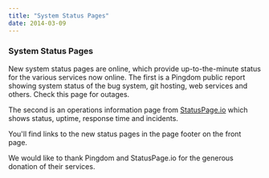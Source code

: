 ```yaml
---
title: "System Status Pages"
date: 2014-03-09
---
```


### System Status Pages 

New system status pages are online, which provide up-to-the-minute status for the various services now online.
The first is a Pingdom public report showing system status of the bug system, git hosting, web services and others.
Check this page for outages.

The second is an operations information page from [StatusPage.io](https://www.atlassian.com/software/statuspage) which shows status, uptime, response time and incidents.

You'll find links to the new status pages in the page footer on the front page.

We would like to thank Pingdom and StatusPage.io for the generous donation of their services.
